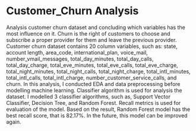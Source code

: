 # Customer_Churn Analysis
  Analysis customer churn dataset and concluding which variables has the most influence on it. Churn is the right of customers to choose and subscribe a proper provider for them and 
leave the previous provider.
  Customer churn dataset contains 20 column variables, such as: state, account length, area_code, international_plan, voice_mail, number_vmail_messages, 
total_day_minutes, total_day_calls, total_day_charge, total_eve_minutes, total_eve_calls, total_eve_charge, total_night_minutes, total_night_calls, 
total_night_charge, total_intl_minutes, total_intl_calls, total_intl_charge, number_customer_service_calls, and churn.
  In this analysis, I conducted EDA and data preprocessing before modelling machine learning. Classifier algorithm is used for analysis the dataset. I modelled 3 classifier
algorithms, such as, Support Vector Classifier, Decision Tree, and Random Forest. Recall metrics is used for evaluation of the model. Based on the result, Random Forest
model has the best recall score, that is  82.17%. In the future, this model can be improved again.
